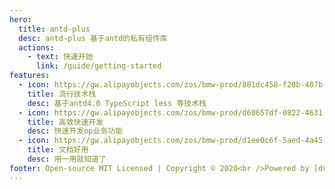 ```yaml
---
hero:
  title: antd-plus
  desc: antd-plus 基于antd的私有组件库
  actions:
    - text: 快速开始
      link: /guide/getting-started
features:
  - icon: https://gw.alipayobjects.com/zos/bmw-prod/881dc458-f20b-407b-947a-95104b5ec82b/k79dm8ih_w144_h144.png
    title: 流行技术栈
    desc: 基于antd4.0 TypeScript less 等技术栈
  - icon: https://gw.alipayobjects.com/zos/bmw-prod/d60657df-0822-4631-9d7c-e7a869c2f21c/k79dmz3q_w126_h126.png
    title: 高效快速开发
    desc: 快速开发op业务功能
  - icon: https://gw.alipayobjects.com/zos/bmw-prod/d1ee0c6f-5aed-4a45-a507-339a4bfe076c/k7bjsocq_w144_h144.png
    title: 文档好用
    desc: 用一用就知道了
footer: Open-source MIT Licensed | Copyright © 2020<br />Powered by [dumi](https://d.umijs.org)
---
```



